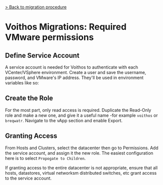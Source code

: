 [> Back to migration procedure](/vmware-migration.html)


# Voithos Migrations: Required VMware permissions

## Define Service Account

A service account is needed for Voithos to authenticate with each VCenter/VSphere environment.
Create a user and save the username, password, and VMware's IP address. They'll be used in
environment variables like so:


## Create the Role

For the most part, only read access is required. Duplicate the Read-Only role and make a new one,
and give it a useful name -for example `voithos` or `breqwatr`. Navigate to the vApp section
and enable Export.

## Granting Access

From Hosts and Clusters, select the datacenter then go to Permissions. Add the service account,
and assign it the new role. The easiest configuration here is to select
`Propogate to Children`.

If granting access to the entire datacenter is not appropriate, ensure that all hosts,
datastores, virtual networksm distributed switches, etc grant access to the service account.
